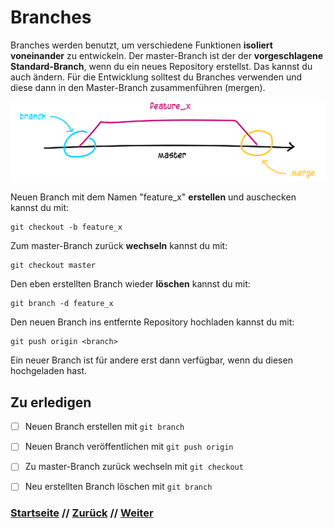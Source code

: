 # Branches

Branches werden benutzt, um verschiedene Funktionen **isoliert voneinander** zu entwickeln. Der master-Branch ist der der **vorgeschlagene Standard-Branch**, wenn du ein neues Repository erstellst. Das kannst du auch ändern. Für die Entwicklung solltest du Branches verwenden und diese dann in den Master-Branch zusammenführen (mergen).

[![Git-Workflow](./assets/images/git_branching.png)](./assets/images/git_branching.png)

Neuen Branch mit dem Namen "feature_x" **erstellen** und auschecken kannst du mit:

```
git checkout -b feature_x
```

Zum master-Branch zurück **wechseln** kannst du mit:

```
git checkout master
```

Den eben erstellten Branch wieder **löschen** kannst du mit:

```
git branch -d feature_x
```

Den neuen Branch ins entfernte Repository hochladen kannst du mit:

```
git push origin <branch>
```

Ein neuer Branch ist für andere erst dann verfügbar, wenn du diesen hochgeladen hast.

## Zu erledigen
- [ ] Neuen Branch erstellen mit `git branch`
- [ ] Neuen Branch veröffentlichen mit `git push origin`
- [ ] Zu master-Branch zurück wechseln mit `git checkout`
- [ ] Neu erstellten Branch löschen mit `git branch`


### [Startseite](index.md) // [Zurück](revert.md) // [Weiter](tagging.md)
